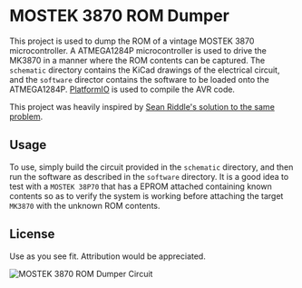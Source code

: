 # MOSTEK 3870 ROM Dumper
This project is used to dump the ROM of a vintage MOSTEK 3870 microcontroller. A ATMEGA1284P microcontroller is used to drive the MK3870 in a manner where the ROM contents can be captured. The `schematic` directory contains the KiCad drawings of the electrical circuit, and the `software` director contains the software to be loaded onto the ATMEGA1284P. [PlatformIO](https://platformio.org) is used to compile the AVR code. 

This project was heavily inspired by [Sean Riddle's solution to the same problem](http://www.seanriddle.com/f8.html).

## Usage
To use, simply build the circuit provided in the `schematic` directory, and then run the software as described in the `software` directory. It is a good idea to test with a `MOSTEK 38P70` that has a EPROM attached containing known contents so as to verify the system is working before attaching the target `MK3870` with the unknown ROM contents.

## License
Use as you see fit. Attribution would be appreciated.

![MOSTEK 3870 ROM Dumper Circuit](./documentation/mostek_3870_rom_dumper.jpeg)
